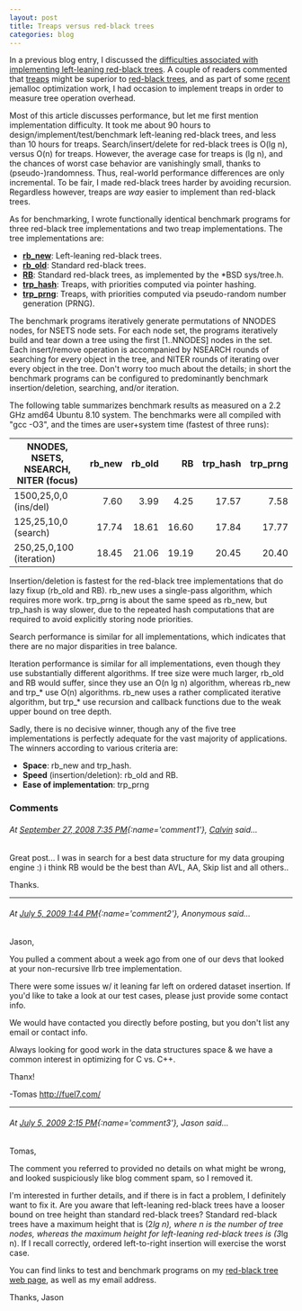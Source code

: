 ```yaml
---
layout: post
title: Treaps versus red-black trees
categories: blog
---
```


In a previous blog entry, I discussed the [difficulties associated with
implementing left-leaning red-black
trees](/2008/04/21/left-leaning-red-black-trees-are-hard/).
A couple of readers commented that [treaps](http://en.wikipedia.org/wiki/Treap)
might be superior to [red-black
trees](http://en.wikipedia.org/wiki/Red-black_tree), and as part of some
[recent](/2008/07/24/overzealous-use-of-my-red-black-tree/)
jemalloc optimization work, I had occasion to implement treaps in order to
measure tree operation overhead.

Most of this article discusses performance, but let me first mention
implementation difficulty.  It took me about 90 hours to
design/implement/test/benchmark left-leaning red-black trees, and less than 10
hours for treaps.  Search/insert/delete for red-black trees is O(lg n), versus
O(n) for treaps.  However, the average case for treaps is (lg n), and the
chances of worst case behavior are vanishingly small, thanks to
(pseudo-)randomness.  Thus, real-world performance differences are only
incremental.  To be fair, I made red-black trees harder by avoiding recursion.
Regardless however, treaps are _way_ easier to implement than red-black trees.

As for benchmarking, I wrote functionally identical benchmark programs for three
red-black tree implementations and two treap implementations.  The tree
implementations are:
- [**rb\_new**](/files/rb/rb_new/): Left-leaning
  red-black trees.
- [**rb\_old**](/files/rb/rb_old/): Standard
  red-black trees.
- [**RB**](/files/rb/tree/): Standard red-black
  trees, as implemented by the \*BSD sys/tree.h.
- [**trp\_hash**](/files/trp/trp_hash/): Treaps, with
  priorities computed via pointer hashing.
- [**trp\_prng**](/files/trp/trp_prng/): Treaps, with
  priorities computed via pseudo-random number generation (PRNG).

The benchmark programs iteratively generate permutations of NNODES nodes, for
NSETS node sets.  For each node set, the programs iteratively build and tear
down a tree using the first [1..NNODES] nodes in the set.  Each insert/remove
operation is accompanied by NSEARCH rounds of searching for every object in the
tree, and NITER rounds of iterating over every object in the tree.  Don't worry
too much about the details; in short the benchmark programs can be configured to
predominantly benchmark insertion/deletion, searching, and/or iteration.

The following table summarizes benchmark results as measured on a 2.2 GHz amd64
Ubuntu 8.10 system.  The benchmarks were all compiled with "gcc -O3", and the
times are user+system time (fastest of three runs):

| NNODES, NSETS, NSEARCH, NITER (focus)                  | rb\_new | rb\_old | RB    | trp\_hash | trp\_prng |
| ------------------------ | -------:| -------:| -----:| ---------:| ---------:|
| 1500,25,0,0 (ins/del)    |    7.60 |    3.99 |  4.25 |     17.57 |      7.58 |
| 125,25,10,0 (search)     |   17.74 |   18.61 | 16.60 |     17.84 |     17.77 |
| 250,25,0,100 (iteration) |   18.45 |   21.06 | 19.19 |     20.45 |     20.40 |

Insertion/deletion is fastest for the red-black tree implementations that do
lazy fixup (rb\_old and RB).  rb\_new uses a single-pass algorithm, which
requires more work.  trp\_prng is about the same speed as rb\_new, but trp\_hash
is way slower, due to the repeated hash computations that are required to avoid
explicitly storing node priorities.

Search performance is similar for all implementations, which indicates that
there are no major disparities in tree balance.

Iteration performance is similar for all implementations, even though they use
substantially different algorithms.  If tree size were much larger, rb\_old and
RB would suffer, since they use an O(n lg n) algorithm, whereas rb\_new and
trp\_\* use O(n) algorithms.  rb\_new uses a rather complicated iterative
algorithm, but trp\_\* use recursion and callback functions due to the weak
upper bound on tree depth.

Sadly, there is no decisive winner, though any of the five tree implementations
is perfectly adequate for the vast majority of applications.  The winners
according to various criteria are:
- **Space**: rb\_new and trp\_hash.
- **Speed** (insertion/deletion): rb\_old and RB.
- **Ease of implementation**: trp\_prng

### Comments

###### At [September 27, 2008 7:35 PM](#comment1){:name='comment1'}, [Calvin](http://www.blogger.com/profile/17709318189440902192) said...

Great post... I was in search for a best data structure for my data  grouping
engine :) i think RB would be the best than AVL, AA, Skip list and all others..

Thanks.

---

###### At [July 5, 2009 1:44 PM](#comment2){:name='comment2'}, Anonymous said...

Jason,

You pulled a comment about a week ago from one of our devs that looked at your
non-recursive llrb tree implementation.

There were some issues w/ it leaning far left on ordered dataset insertion.  If
you'd like to take a look at our test cases, please just provide some contact
info.

We would have contacted you directly before posting, but you don't list any
email or contact info.

Always looking for good work in the data structures space & we have a common
interest in optimizing for C vs. C++.

Thanx!

-Tomas
http://fuel7.com/

---

###### At [July 5, 2009 2:15 PM](#comment3){:name='comment3'}, Jason said...

Tomas,

The comment you referred to provided no details on what might be wrong, and
looked suspiciously like blog comment spam, so I removed it.

I'm interested in further details, and if there is in fact a problem, I
definitely want to fix it.  Are you aware that left-leaning red-black trees have
a looser bound on tree height than standard red-black trees?  Standard red-black
trees have a maximum height that is (2*lg n), where n is the number of tree
nodes, whereas the maximum height for left-leaning red-black trees is (3*lg n).
If I recall correctly, ordered left-to-right insertion will exercise the worst
case.

You can find links to test and benchmark programs on my [red-black tree web page](/files/rb/), as well as my email address.

Thanks,
Jason
